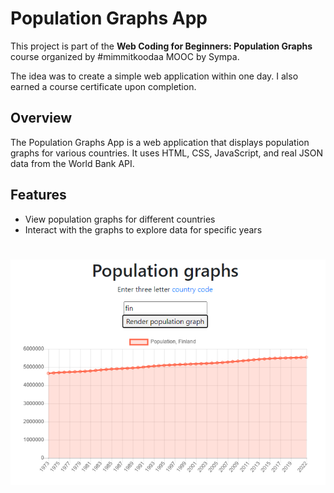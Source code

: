 # Population Graphs App

This project is part of the **Web Coding for Beginners: Population Graphs** course organized by #mimmitkoodaa MOOC by Sympa. 

The idea was to create a simple web application within one day. 
I also earned a course certificate upon completion.

## Overview

The Population Graphs App is a web application that displays population graphs for various countries. It uses HTML, CSS, JavaScript, and real JSON data from the World Bank API.

## Features

- View population graphs for different countries
- Interact with the graphs to explore data for specific years

#
![Population Graph](./populationGraphs.png)